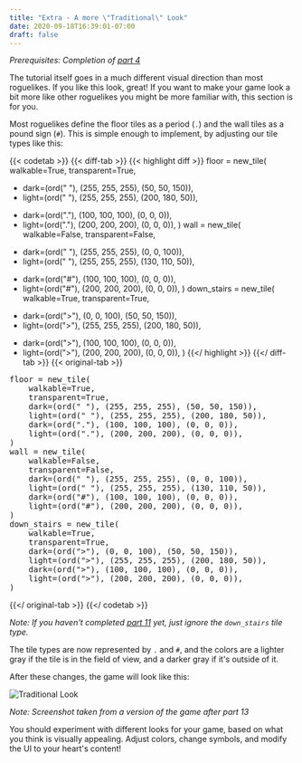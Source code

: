 ```yaml
---
title: "Extra - A more \"Traditional\" Look"
date: 2020-09-18T16:39:01-07:00
draft: false
---
```


_Prerequisites: Completion of [part 4](../../part-4/)_

The tutorial itself goes in a much different visual direction than most roguelikes. If you like this look, great! If you want to make your game look a bit more like other roguelikes you might be more familiar with, this section is for you.

Most roguelikes define the floor tiles as a period (`.`) and the wall tiles as a pound sign (`#`). This is simple enough to implement, by adjusting our tile types like this:

{{< codetab >}}
{{< diff-tab >}}
{{< highlight diff >}}
floor = new_tile(
    walkable=True,
    transparent=True,
-   dark=(ord(" "), (255, 255, 255), (50, 50, 150)),
-   light=(ord(" "), (255, 255, 255), (200, 180, 50)),
+   dark=(ord("."), (100, 100, 100), (0, 0, 0)),
+   light=(ord("."), (200, 200, 200), (0, 0, 0)),
)
wall = new_tile(
    walkable=False,
    transparent=False,
-   dark=(ord(" "), (255, 255, 255), (0, 0, 100)),
-   light=(ord(" "), (255, 255, 255), (130, 110, 50)),
+   dark=(ord("#"), (100, 100, 100), (0, 0, 0)),
+   light=(ord("#"), (200, 200, 200), (0, 0, 0)),
)
down_stairs = new_tile(
    walkable=True,
    transparent=True,
-   dark=(ord(">"), (0, 0, 100), (50, 50, 150)),
-   light=(ord(">"), (255, 255, 255), (200, 180, 50)),
+   dark=(ord(">"), (100, 100, 100), (0, 0, 0)),
+   light=(ord(">"), (200, 200, 200), (0, 0, 0)),
)
{{</ highlight >}}
{{</ diff-tab >}}
{{< original-tab >}}
<pre>floor = new_tile(
    walkable=True,
    transparent=True,
    <span class="crossed-out-text">dark=(ord(" "), (255, 255, 255), (50, 50, 150)),</span>
    <span class="crossed-out-text">light=(ord(" "), (255, 255, 255), (200, 180, 50)),</span>
    <span class="new-text">dark=(ord("."), (100, 100, 100), (0, 0, 0)),</span>
    <span class="new-text">light=(ord("."), (200, 200, 200), (0, 0, 0)),</span>
)
wall = new_tile(
    walkable=False,
    transparent=False,
    <span class="crossed-out-text">dark=(ord(" "), (255, 255, 255), (0, 0, 100)),</span>
    <span class="crossed-out-text">light=(ord(" "), (255, 255, 255), (130, 110, 50)),</span>
    <span class="new-text">dark=(ord("#"), (100, 100, 100), (0, 0, 0)),</span>
    <span class="new-text">light=(ord("#"), (200, 200, 200), (0, 0, 0)),</span>
)
down_stairs = new_tile(
    walkable=True,
    transparent=True,
    <span class="crossed-out-text">dark=(ord(">"), (0, 0, 100), (50, 50, 150)),</span>
    <span class="crossed-out-text">light=(ord(">"), (255, 255, 255), (200, 180, 50)),</span>
    <span class="new-text">dark=(ord(">"), (100, 100, 100), (0, 0, 0)),</span>
    <span class="new-text">light=(ord(">"), (200, 200, 200), (0, 0, 0)),</span>
)</pre>
{{</ original-tab >}}
{{</ codetab >}}

_Note: If you haven't completed [part 11](../../part-11/) yet, just ignore the `down_stairs` tile type._

The tile types are now represented by `.` and `#`, and the colors are a lighter gray if the tile is in the field of view, and a darker gray if it's outside of it.

After these changes, the game will look like this:

![Traditional Look](/images/traditional-look.png)

_Note: Screenshot taken from a version of the game after part 13_

You should experiment with different looks for your game, based on what you think is visually appealing. Adjust colors, change symbols, and modify the UI to your heart's content!
